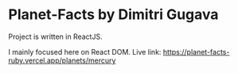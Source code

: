 # Planet-Facts by Dimitri Gugava

Project is written in ReactJS.

I mainly focused here on React DOM.
Live link: https://planet-facts-ruby.vercel.app/planets/mercury
